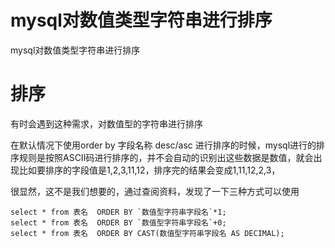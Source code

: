 # mysql对数值类型字符串进行排序

mysql对数值类型字符串进行排序

# 排序

有时会遇到这种需求，对数值型的字符串进行排序

在默认情况下使用order by 字段名称 desc/asc 进行排序的时候，mysql进行的排序规则是按照ASCII码进行排序的，并不会自动的识别出这些数据是数值，就会出现比如要排序的字段值是1,2,3,11,12，排序完的结果会变成1,11,12,2,3，

很显然，这不是我们想要的，通过查阅资料，发现了一下三种方式可以使用

```mysql
select * from 表名  ORDER BY `数值型字符串字段名`*1;  
select * from 表名  ORDER BY `数值型字符串字段名`+0; 
select * from 表名  ORDER BY CAST(数值型字符串字段名 AS DECIMAL);
```